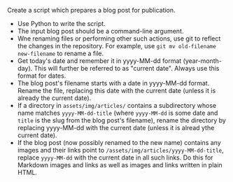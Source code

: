 Create a script which prepares a blog post for publication.

- Use Python to write the script.
- The input blog post should be a command-line argument.
- Wne renaming files or performing other such actions, use git to reflect the changes in the repository. For example, use
    `git mv old-filename new-filename` to rename a file.
- Get today's date and remember it in yyyy-MM-dd format (year-month-day). This will further be referred to as "current date". Always use this format for dates.
- The blog post's filename starts with a date in yyyy-MM-dd format. Rename the file, replacing this date with the current date (unless it is already the
  current date).
- If a directory in `assets/img/articles/` contains a subdirectory whose name matches `yyyy-MM-dd-title` (where `yyyy-MM-dd` is some date and
  `title` is the slug from the blog post's filename), rename the directory by replacing yyyy-MM-dd with the current date (unless it is alread ythe current
  date).
- If the blog post (now possibly renamed to the new name) contains any images and their links point to `/assets/img/articles/yyyy-MM-dd-title`, replace
  `yyyy-MM-dd` with the current date in all such links. Do this for Markdown images and links as well as images and links written in plain HTML.
